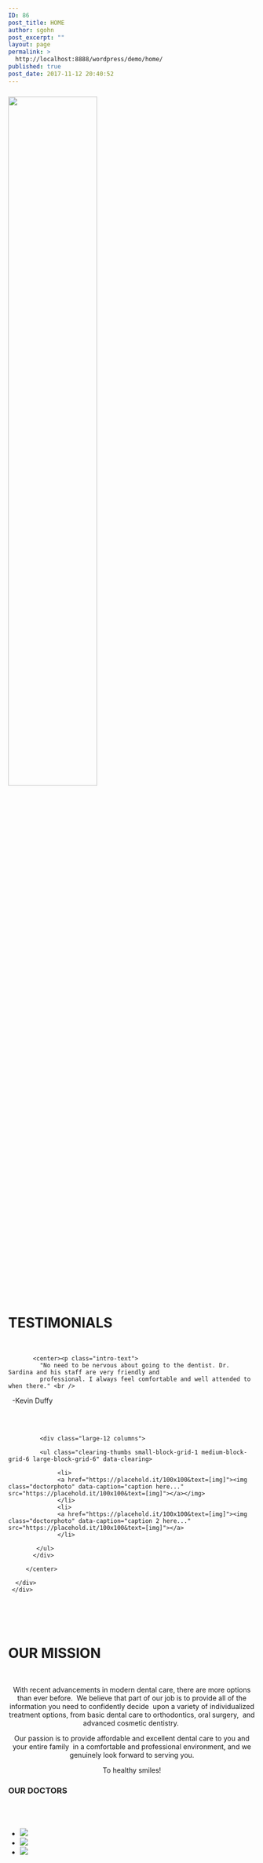 ```yaml
---
ID: 86
post_title: HOME
author: sgohn
post_excerpt: ""
layout: page
permalink: >
  http://localhost:8888/wordpress/demo/home/
published: true
post_date: 2017-11-12 20:40:52
---
```

<div class="backgroundbricks">
    <div id="intro">
       <div class="wrap_1280">
          <div class="space"></div>
          <h3 class="intro-tagline"></h1>
         <div class="space"></div>
         <div class="logo_image1"><img src="http://localhost:8888/wordpress/demo/wp-content/uploads/2017/10/cropped-Logo_vFinal.png" alt="" width="60%"  class="alignnone size-full wp-image-57" />
      </div>
   </div>


   <div id="intro2">
     <div class="wrap_1280">
      <div class="layer">
       <h1 class="intro-tagline"><br /><br /><br />TESTIMONIALS</h1><br />
             
           <center><p class="intro-text">
             "No need to be nervous about going to the dentist. Dr. Sardina and his staff are very friendly and 
             professional. I always feel comfortable and well attended to when there." <br />
            -Kevin Duffy</p><br /> <br />

 
             <div class="large-12 columns">

             <ul class="clearing-thumbs small-block-grid-1 medium-block-grid-6 large-block-grid-6" data-clearing>

                  <li>
                  <a href="https://placehold.it/100x100&text=[img]"><img class="doctorphoto" data-caption="caption here..." src="https://placehold.it/100x100&text=[img]"></a></img>
                  </li>
                  <li>
                  <a href="https://placehold.it/100x100&text=[img]"><img class="doctorphoto" data-caption="caption 2 here..." src="https://placehold.it/100x100&text=[img]"></a>
                  </li>

            </ul>
           </div>

         </center>
           
      </div>
     </div>
   </div>



<div id="intro3">
<div class="wrap_1280">
<div class="layerdark-black"><br /><br /><br /><h1 class="intro-tagline">OUR MISSION</h1><br /><center><p class="intro-text">
With recent advancements in modern dental care, there are more options than ever before. 
We believe that part of our job is to provide all of the information you need to confidently decide 
upon a variety of individualized treatment options, from basic dental care to orthodontics, oral surgery, 
and advanced cosmetic dentistry. 

Our passion is to provide affordable and excellent dental care to you and your entire family 
in a comfortable and professional environment, and we genuinely look forward to serving you.

To healthy smiles!</p>
</div>

</div>
</div>
</div>
<div id="intro4">
<div class="wrap_1280">

<h3 class="intro-tagline">
   <p class="intro-text">OUR DOCTORS</p><br />
</div>

</div>
</div>
<!--#intro-->
<script type="text/javascript">

   jQuery(document).ready(function(){

	jQuery('#intro').parallax("70%", 0.4);

   });

</script>
<head>
<meta charset="utf-8">

<meta name="viewport" content="width=device-width, initial-scale=1.0">
<title>Foundation 5</title>

<link rel="stylesheet" href="https://cdnjs.cloudflare.com/ajax/libs/foundation/5.5.3/css/normalize.min.css">
<link rel="stylesheet" href="https://cdnjs.cloudflare.com/ajax/libs/foundation/5.5.3/css/foundation.min.css">
<link href='https://cdnjs.cloudflare.com/ajax/libs/foundicons/3.0.0/foundation-icons.css' rel='stylesheet' type='text/css'>

<script src="https://cdnjs.cloudflare.com/ajax/libs/modernizr/2.8.3/modernizr.min.js"></script>
</head>
<body>

<div class="large-12 columns">

<ul class="clearing-thumbs small-block-grid-1 medium-block-grid-3 large-block-grid-3" data-clearing>

<li>
<a href="https://placehold.it/300x300&text=[img]"><img class="doctorphoto" data-caption="caption here..." src="https://placehold.it/300x300&text=[img]"></a></img>
</li>
<li>
<a href="https://placehold.it/300x300&text=[img]"><img class="doctorphoto" data-caption="caption 2 here..." src="https://placehold.it/300x300&text=[img]"></a>
</li>
<li>
<a href="https://placehold.it/300x300&text=[img]"><img class="doctorphoto" data-caption="caption 3 here..." src="https://placehold.it/300x300&text=[img]"></a>
</li>
</ul>
</div>
</div>

<script src="https://code.jquery.com/jquery-2.1.4.min.js"></script>
<script src="https://cdnjs.cloudflare.com/ajax/libs/foundation/5.5.3/js/foundation.min.js"></script>
<script>
      $(document).foundation();
    </script>
</body>